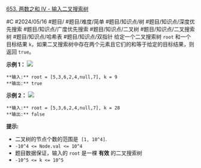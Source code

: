 [653. 两数之和 IV - 输入二叉搜索树](https://leetcode.cn/problems/two-sum-iv-input-is-a-bst/)

#C #2024/05/16 #题目/ #题目/难度/简单 #题目/知识点/树 #题目/知识点/深度优先搜索 #题目/知识点/广度优先搜索 #题目/知识点/二叉树 #题目/知识点/二叉搜索树 #题目/知识点/哈希表 #题目/知识点/双指针
给定一个二叉搜索树 `root` 和一个目标结果 `k`，如果二叉搜索树中存在两个元素且它们的和等于给定的目标结果，则返回 `true`。

**示例 1：**
![](https://assets.leetcode.com/uploads/2020/09/21/sum_tree_1.jpg)
```
**输入:** root = [5,3,6,2,4,null,7], k = 9
**输出:** true
```

**示例 2：**
![](https://assets.leetcode.com/uploads/2020/09/21/sum_tree_2.jpg)
```
**输入:** root = [5,3,6,2,4,null,7], k = 28
**输出:** false
```

**提示:**

- 二叉树的节点个数的范围是  `[1, 10^4]`.
- `-10^4 <= Node.val <= 10^4`
- 题目数据保证，输入的 `root` 是一棵 **有效** 的二叉搜索树
- `-10^5 <= k <= 10^5`